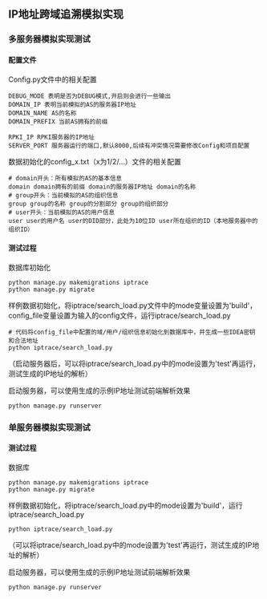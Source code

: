 ## IP地址跨域追溯模拟实现

### 多服务器模拟实现测试

#### 配置文件
Config.py文件中的相关配置
```
DEBUG_MODE 表明是否为DEBUG模式,开启则会进行一些输出
DOMAIN_IP 表明当前模拟的AS的服务器IP地址
DOMAIN_NAME AS的名称
DOMAIN_PREFIX 当前AS拥有的前缀

RPKI_IP RPKI服务器的IP地址
SERVER_PORT 服务器运行的端口,默认8000,后续有冲突情况需要修改Config和项目配置
```
数据初始化的config_x.txt（x为1/2/...）文件的相关配置
```
# domain开头：所有模拟的AS的基本信息
domain domain拥有的前缀 domain的服务器IP地址 domain的名称
# group开头：当前模拟的AS的组织信息
group group的名称 group的分割部分 group的组织部分
# user开头：当前模拟的AS的用户信息
user user的用户名 user的DID部分，此处为10位ID user所在组织的ID（本地服务器中的组织ID）
```

#### 测试过程
数据库初始化
```
python manage.py makemigrations iptrace
python manage.py migrate
```
样例数据初始化，将iptrace/search_load.py文件中的mode变量设置为'build'，config_file变量设置为输入的config文件，运行iptrace/search_load.py
```
# 代码将config_file中配置的域/用户/组织信息初始化到数据库中，并生成一些IDEA密钥和合法地址
python iptrace/search_load.py
```
（启动服务器后，可以将iptrace/search_load.py中的mode设置为'test'再运行，测试生成的IP地址的解析）

启动服务器，可以使用生成的示例IP地址测试前端解析效果
```
python manage.py runserver
```
### 单服务器模拟实现测试
#### 测试过程
数据库
```
python manage.py makemigrations iptrace
python manage.py migrate
```
样例数据初始化，将iptrace/search_load.py中的mode设置为'build'，运行iptrace/search_load.py
```
python iptrace/search_load.py
```
（可以将iptrace/search_load.py中的mode设置为'test'再运行，测试生成的IP地址的解析）

启动服务器，可以使用生成的示例IP地址测试前端解析效果
```
python manage.py runserver
```